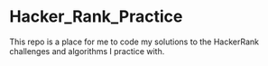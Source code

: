 # Hacker_Rank_Practice
This repo is a place for me to code my solutions to the HackerRank challenges and algorithms I practice with. 
